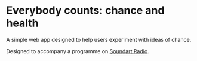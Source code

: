 # Everybody counts: chance and health

A simple web app designed to help users experiment with ideas of chance.

Designed to accompany a programme on [Soundart Radio](https://www.soundartradio.org.uk/projects/everybody-counts/).
